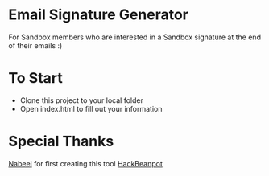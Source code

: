 # Email Signature Generator

For Sandbox members who are interested in a Sandbox signature at the end of their emails :)

# To Start
- Clone this project to your local folder
- Open index.html to fill out your information

# Special Thanks
[Nabeel](https://github.com/nabeelsherazi) for first creating this tool
[HackBeanpot](https://github.com/HackBeanpot)
